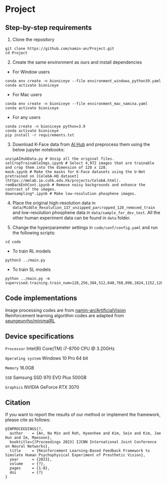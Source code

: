 Project
===============


Step-by-step requirements
-----

1. Clone the repository
```
git clone https://github.com/namin-an/Project.git   
cd Project
```

2. Create the same environment as ours and install dependencies
- For Window users
```
conda env create -n bioniceye --file environment_windows_python39.yaml   
conda activate bioniceye
```
- For Mac users
```
conda env create -n bioniceye --file environment_mac_namina.yaml   
conda activate bioniceye
```
- For any users
```
conda create -n bioniceye python=3.9
conda activate bioniceye
pip install -r requirements.txt
```

3. Download K-Face data from [AI Hub](https://www.aihub.or.kr/) and preprocess them using the below jupyter notebooks:   
```
unzipAIHubData.py # Unzip all the original files.
selCropTrainableImgs.ipynb # Select 4,972 images that are trainable and crop them into the dimension of 128 x 128.   
mask.ipynb # Make the masks for K-Face datasets using the U-Net pretrained on [CelebA-HQ dataset](https://mmlab.ie.cuhk.edu.hk/projects/CelebA.html).
remBackEnhCont.ipynb # Remove noisy backgrounds and enhance the contrast of the images.   
downsampling*.ipynb # Make low-resolution phosphene images.
```

4. Place the original high-resolution data in `data/Middle_Resolution_137_unzipped_parcropped_128_removed_train` and low-resolution phosphene data in `data/sample_for_dev_test`. All the other human experiment data can be found in `data` folder.


5. Change the hyperparameter settings in `code/conf/config.yaml` and run the following scripts:
```
cd code   
```
- To train RL models
```
python3 ../main.py 
```
- To train SL models
```
python ../main.py -m supervised.training.train_num=128,256,384,512,640,768,896,1024,1152,1280,1408,1536,166
```


Code implementations
-----
Image processing codes are from [namin-an/ArtificialVision](https://github.com/namin-an/ArtificialVision)   
Reinforcement learning algorithm codes are adapted from [seungeunrho/minimalRL](https://github.com/seungeunrho/minimalRL)   



Device specifications
-----

`Processor` Intel(R) Core(TM) i7-8700 CPU @ 3.20GHz

`Operating system` Windows 10 Pro 64 bit

`Memory` 16.0GB

`SSD` Samsung SSD 970 EVO Plus 500GB

`Graphics` NVIDIA GeForce RTX 3070   


Citation
-----
If you want to report the results of our method or implement the framework, please cite as follows:   
```
@INPROCEEDINGS{?,
  author    = {An, Na Min and Roh, Hyeonhee and Kim, Sein and Kim, Jae Hun and Im, Maesoon},
  booktitle={[Proceedings 2023] IJCNN International Joint Conference on Neural Networks}, 
  title     = {Reinforcement Learning-Based Feedback Framework to Simulate Human Psychophysical Experiment of Prosthetic Vision},
  year      = {2023},
  volume    = {?},
  pages     = {1-8},
  doi       = {?}
}
```